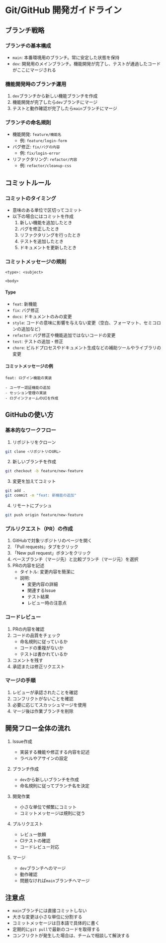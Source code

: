 # Git/GitHub 開発ガイドライン

## ブランチ戦略

### ブランチの基本構成
- `main`: 本番環境用のブランチ。常に安定した状態を保持
- `dev`: 開発用のメインブランチ。機能開発が完了し、テストが通過したコードがここにマージされる

### 機能開発時のブランチ運用
1. `dev`ブランチから新しい機能ブランチを作成
2. 機能開発が完了したら`dev`ブランチにマージ
3. テストと動作確認が完了したら`main`ブランチにマージ

### ブランチの命名規則
- 機能開発: `feature/機能名`
  - 例: `feature/login-form`
- バグ修正: `fix/バグの内容`
  - 例: `fix/login-error`
- リファクタリング: `refactor/内容`
  - 例: `refactor/cleanup-css`

## コミットルール

### コミットのタイミング
- 意味のある単位で区切ってコミット
- 以下の場合にはコミットを作成
  1. 新しい機能を追加したとき
  2. バグを修正したとき
  3. リファクタリングを行ったとき
  4. テストを追加したとき
  5. ドキュメントを更新したとき

### コミットメッセージの規則
```
<type>: <subject>

<body>
```

#### Type
- `feat`: 新機能
- `fix`: バグ修正
- `docs`: ドキュメントのみの変更
- `style`: コードの意味に影響を与えない変更（空白、フォーマット、セミコロンの追加など）
- `refactor`: バグ修正や機能追加ではないコードの変更
- `test`: テストの追加・修正
- `chore`: ビルドプロセスやドキュメント生成などの補助ツールやライブラリの変更

#### コミットメッセージの例
```
feat: ログイン機能の実装

- ユーザー認証機能の追加
- セッション管理の実装
- ログインフォームのUIを作成
```

## GitHubの使い方

### 基本的なワークフロー
1. リポジトリをクローン
```bash
git clone <リポジトリのURL>
```

2. 新しいブランチを作成
```bash
git checkout -b feature/new-feature
```

3. 変更を加えてコミット
```bash
git add .
git commit -m "feat: 新機能の追加"
```

4. リモートにプッシュ
```bash
git push origin feature/new-feature
```

### プルリクエスト（PR）の作成
1. GitHubで対象リポジトリのページを開く
2. 「Pull requests」タブをクリック
3. 「New pull request」ボタンをクリック
4. ベースブランチ（マージ先）と比較ブランチ（マージ元）を選択
5. PRの内容を記述
   - タイトル: 変更内容を簡潔に
   - 説明: 
     - 変更内容の詳細
     - 関連するIssue
     - テスト結果
     - レビュー時の注意点

### コードレビュー
1. PRの内容を確認
2. コードの品質をチェック
   - 命名規則に従っているか
   - コードの重複がないか
   - テストは書かれているか
3. コメントを残す
4. 承認または修正リクエスト

### マージの手順
1. レビューが承認されたことを確認
2. コンフリクトがないことを確認
3. 必要に応じてスカッシュマージを使用
4. マージ後は作業ブランチを削除

## 開発フロー全体の流れ

1. Issue作成
   - 実装する機能や修正する内容を記述
   - ラベルやアサインの設定

2. ブランチ作成
   - `dev`から新しいブランチを作成
   - 命名規則に従ってブランチ名を決定

3. 開発作業
   - 小さな単位で頻繁にコミット
   - コミットメッセージは規則に従う

4. プルリクエスト
   - レビュー依頼
   - CIテストの確認
   - コードレビュー対応

5. マージ
   - `dev`ブランチへのマージ
   - 動作確認
   - 問題なければ`main`ブランチへマージ

## 注意点
- `main`ブランチには直接コミットしない
- 大きな変更は小さな単位に分割する
- コミットメッセージは日本語で具体的に書く
- 定期的に`git pull`で最新のコードを取得する
- コンフリクトが発生した場合は、チームで相談して解決する 